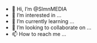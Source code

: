 - 👋 Hi, I’m @SlmnMEDIA
- 👀 I’m interested in ...
- 🌱 I’m currently learning ...
- 💞️ I’m looking to collaborate on ...
- 📫 How to reach me ...

<!---
SlmnMEDIA/SlmnMEDIA is a ✨ special ✨ repository because its `README.md` (this file) appears on your GitHub profile.
You can click the Preview link to take a look at your changes.
--->
